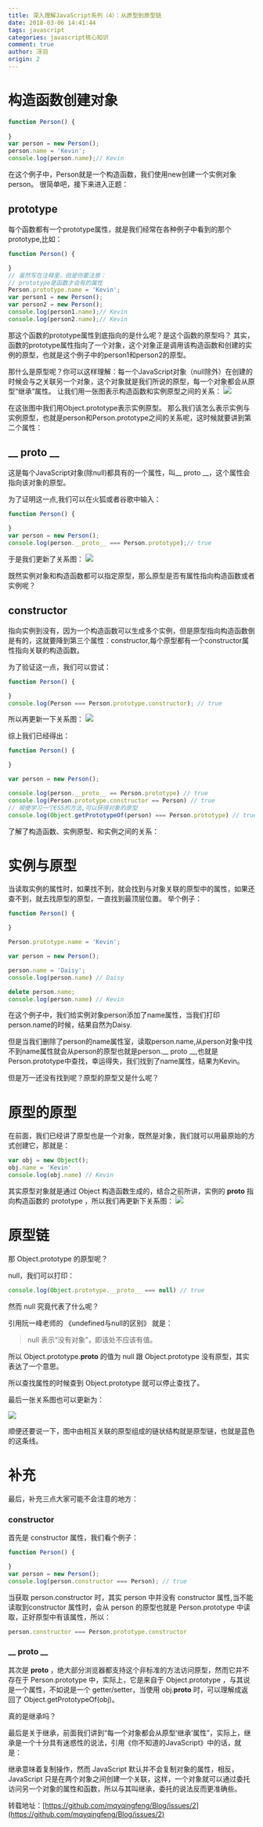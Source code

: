 ```yaml
---
title: 深入理解JavaScript系列（4）：从原型到原型链
date: 2018-03-06 14:41:44
tags: javascript
categories: javascript核心知识
comment: true
author: 冴羽
origin: 2
---
```

# 构造函数创建对象
```javascript
function Person() {
  
}
var person = new Person();
person.name = 'Kevin';
console.log(person.name);// Kevin
```
在这个例子中，Person就是一个构造函数，我们使用new创建一个实例对象person。
很简单吧，接下来进入正题：
## prototype
每个函数都有一个prototype属性，就是我们经常在各种例子中看到的那个prototype,比如：

```javascript
function Person() {

}
// 虽然写在注释里，但是你要注意：
// prototype是函数才会有的属性
Person.prototype.name = 'Kevin';
var person1 = new Person();
var person2 = new Person();
console.log(person1.name);// Kevin
console.log(person2.name);// Kevin
```
那这个函数的prototype属性到底指向的是什么呢？是这个函数的原型吗？
其实，函数的prototype属性指向了一个对象，这个对象正是调用该构造函数和创建的实例的原型，也就是这个例子中的person1和person2的原型。

那什么是原型呢？你可以这样理解：每一个JavaScript对象（null除外）在创建的时候会与之关联另一个对象，这个对象就是我们所说的原型，每一个对象都会从原型“继承”属性。
让我们用一张图表示构造函数和实例原型之间的关系：
![](http://cdn.rnode.me/images/20180306/prototype1.png)

在这张图中我们用Object.prototype表示实例原型。
那么我们该怎么表示实例与实例原型，也就是person和Person.prototype之间的关系呢，这时候就要讲到第二个属性：

##  __ proto __

这是每个JavaScript对象(除null)都具有的一个属性，叫__ proto __，这个属性会指向该对象的原型。

为了证明这一点,我们可以在火狐或者谷歌中输入：
```javascript
function Person() {
  
}
var person = new Person();
console.log(person.__proto__ === Person.prototype);// true
```
于是我们更新了关系图：
![](http://cdn.rnode.me/images/20180306/prototype2.png)

既然实例对象和构造函数都可以指定原型，那么原型是否有属性指向构造函数或者实例呢？

## constructor
指向实例到没有，因为一个构造函数可以生成多个实例，但是原型指向构造函数倒是有的，这就要降到第三个属性：constructor,每个原型都有一个constructor属性指向关联的构造函数。

为了验证这一点，我们可以尝试：
```javascript
function Person() {

}
console.log(Person === Person.prototype.constructor); // true
```
所以再更新一下关系图：
![](http://cdn.rnode.me/images/20180306/prototype3.png)

综上我们已经得出：
```javascript
function Person() {

}

var person = new Person();

console.log(person.__proto__ == Person.prototype) // true
console.log(Person.prototype.constructor == Person) // true
// 顺便学习一个ES5的方法,可以获得对象的原型
console.log(Object.getPrototypeOf(person) === Person.prototype) // true
```
了解了构造函数、实例原型、和实例之间的关系：
# 实例与原型

当读取实例的属性时，如果找不到，就会找到与对象关联的原型中的属性，如果还查不到，就去找原型的原型，一直找到最顶层位置。
举个例子：
```javascript
function Person() {

}

Person.prototype.name = 'Kevin';

var person = new Person();

person.name = 'Daisy';
console.log(person.name) // Daisy

delete person.name;
console.log(person.name) // Kevin
```
在这个例子中，我们给实例对象person添加了name属性，当我们打印person.name的时候，结果自然为Daisy.

但是当我们删除了person的name属性室，读取person.name,从person对象中找不到name属性就会从person的原型也就是person.__ proto __,也就是Person.prototype中查找，幸运得失，我们找到了name属性，结果为Kevin。

但是万一还没有找到呢？原型的原型又是什么呢？

# 原型的原型

在前面，我们已经讲了原型也是一个对象，既然是对象，我们就可以用最原始的方式创建它，那就是：

```javascript
var obj = new Object();
obj.name = 'Kevin'
console.log(obj.name) // Kevin
```
其实原型对象就是通过 Object 构造函数生成的，结合之前所讲，实例的 __proto__ 指向构造函数的 prototype ，所以我们再更新下关系图：
![](http://cdn.rnode.me/images/20180306/prototype4.png)

# 原型链
那 Object.prototype 的原型呢？

null，我们可以打印：

```javascript
console.log(Object.prototype.__proto__ === null) // true
```
然而 null 究竟代表了什么呢？

引用阮一峰老师的 《undefined与null的区别》 就是：
> null 表示“没有对象”，即该处不应该有值。

所以 Object.prototype.__proto__ 的值为 null 跟 Object.prototype 没有原型，其实表达了一个意思。

所以查找属性的时候查到 Object.prototype 就可以停止查找了。

最后一张关系图也可以更新为：

![](http://cdn.rnode.me/images/20180306/prototype5.png)

顺便还要说一下，图中由相互关联的原型组成的链状结构就是原型链，也就是蓝色的这条线。

# 补充

最后，补充三点大家可能不会注意的地方：

### constructor

首先是 constructor 属性，我们看个例子：

```javascript
function Person() {

}
var person = new Person();
console.log(person.constructor === Person); // true
```

当获取 person.constructor 时，其实 person 中并没有 constructor 属性,当不能读取到constructor 属性时，会从 person 的原型也就是 Person.prototype 中读取，正好原型中有该属性，所以：

```javascript
person.constructor === Person.prototype.constructor
```

### __ proto __

其次是 __proto__ ，绝大部分浏览器都支持这个非标准的方法访问原型，然而它并不存在于 Person.prototype 中，实际上，它是来自于 Object.prototype ，与其说是一个属性，不如说是一个 getter/setter，当使用 obj.__proto__ 时，可以理解成返回了 Object.getPrototypeOf(obj)。

真的是继承吗？

最后是关于继承，前面我们讲到“每一个对象都会从原型‘继承’属性”，实际上，继承是一个十分具有迷惑性的说法，引用《你不知道的JavaScript》中的话，就是：

继承意味着复制操作，然而 JavaScript 默认并不会复制对象的属性，相反，JavaScript 只是在两个对象之间创建一个关联，这样，一个对象就可以通过委托访问另一个对象的属性和函数，所以与其叫继承，委托的说法反而更准确些。

转载地址：[https://github.com/mqyqingfeng/Blog/issues/2](https://github.com/mqyqingfeng/Blog/issues/2)
